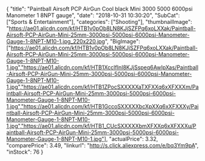 {
	"title": "Paintball Airsoft PCP AirGun Cool black Mini 3000 5000 6000psi Manometer 1 8NPT gauge",
	"date": "2018-10-31 10:30:20",
	"SubCat": ["Sports & Entertainment"],
	"categories": ["Shooting"],
	"thumbnailImage": "https://ae01.alicdn.com/kf/HTB1v0pOb8LN8KJjSZFPq6xoLXXak/Paintball-Airsoft-PCP-AirGun-Mini-25mm-3000psi-5000psi-6000psi-Manometer-Gauge-1-8NPT-M10-1.jpg_220x220.jpg",
	"BigImage": ["https://ae01.alicdn.com/kf/HTB1v0pOb8LN8KJjSZFPq6xoLXXak/Paintball-Airsoft-PCP-AirGun-Mini-25mm-3000psi-5000psi-6000psi-Manometer-Gauge-1-8NPT-M10-1.jpg","https://ae01.alicdn.com/kf/HTB1XcclfInI8KJjSspeq6AwIpXas/Paintball-Airsoft-PCP-AirGun-Mini-25mm-3000psi-5000psi-6000psi-Manometer-Gauge-1-8NPT-M10-1.jpg","https://ae01.alicdn.com/kf/HTB1ZPocSXXXXXaTXFXXq6xXFXXXm/Paintball-Airsoft-PCP-AirGun-Mini-25mm-3000psi-5000psi-6000psi-Manometer-Gauge-1-8NPT-M10-1.jpg","https://ae01.alicdn.com/kf/HTB1GccoSXXXXXbcXpXXq6xXFXXXy/Paintball-Airsoft-PCP-AirGun-Mini-25mm-3000psi-5000psi-6000psi-Manometer-Gauge-1-8NPT-M10-1.jpg","https://ae01.alicdn.com/kf/HTB1_CUcSXXXXXbmXFXXq6xXFXXXu/Paintball-Airsoft-PCP-AirGun-Mini-25mm-3000psi-5000psi-6000psi-Manometer-Gauge-1-8NPT-M10-1.jpg"],
	"actualPrice": 3.32,
	"comparePrice": 3.49,
	"linkurl": "http://s.click.aliexpress.com/e/bq3Ym9pA",
	"inStock": 76
}
